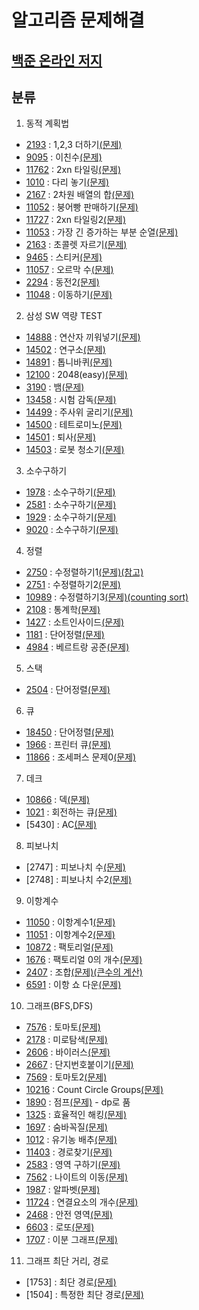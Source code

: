 알고리즘 문제해결
==============
[백준 온라인 저지]
----------------
## 분류
1. 동적 계획법
- [2193]    : 1,2,3 더하기[(문제)](https://www.acmicpc.net/problem/2193)
- [9095]    : 이친수[(문제)](https://www.acmicpc.net/problem/9095) 
- [11762]   : 2xn 타일링[(문제)](https://www.acmicpc.net/problem/11762)
- [1010]    : 다리 놓기[(문제)](https://www.acmicpc.net/problem/1010)
- [2167]    : 2차원 배열의 합[(문제)](https://www.acmicpc.net/problem/2167)
- [11052]   : 붕어빵 판매하기[(문제)](https://www.acmicpc.net/problem/11052)
- [11727]   : 2xn 타일링2[(문제)](https://www.acmicpc.net/problem/11727)
- [11053]   : 가장 긴 증가하는 부분 순열[(문제)](https://www.acmicpc.net/problem/11053)
- [2163]    : 초콜렛 자르기[(문제)](https://www.acmicpc.net/problem/2163)
- [9465]    : 스티커[(문제)](https://www.acmicpc.net/problem/9465)
- [11057]    : 오르막 수[(문제)](https://www.acmicpc.net/problem/11057)
- [2294]    : 동전2[(문제)](https://www.acmicpc.net/problem/2294)
- [11048]    : 이동하기[(문제)](https://www.acmicpc.net/problem/11048)

2. 삼성 SW 역량 TEST
- [14888]   : 연산자 끼워넣기[(문제)](https://www.acmicpc.net/problem/14888)
- [14502]   : 연구소[(문제)](https://www.acmicpc.net/problem/14502)
- [14891]   : 톱니바퀴[(문제)](https://www.acmicpc.net/problem/14891)
- [12100]   : 2048(easy)[(문제)](https://www.acmicpc.net/problem/12100)
- [3190]   : 뱀[(문제)](https://www.acmicpc.net/problem/3190)
- [13458]   : 시험 감독[(문제)](https://www.acmicpc.net/problem/13458)
- [14499]   : 주사위 굴리기[(문제)](https://www.acmicpc.net/problem/14499)
- [14500]   : 테트로미노[(문제)](https://www.acmicpc.net/problem/14500)
- [14501]   : 퇴사[(문제)](https://www.acmicpc.net/problem/14501)
- [14503]   : 로봇 청소기[(문제)](https://www.acmicpc.net/problem/14503)

 
3. 소수구하기
- [1978]    : 소수구하기[(문제)](https://www.acmicpc.net/problem/1978)
- [2581]    : 소수구하기[(문제)](https://www.acmicpc.net/problem/2581)
- [1929]    : 소수구하기[(문제)](https://www.acmicpc.net/problem/1929)
- [9020]    : 소수구하기[(문제)](https://www.acmicpc.net/problem/9020)

4. 정렬
- [2750]    : 수정렬하기1[(문제)](https://www.acmicpc.net/problem/2750)[(참고)](https://www.acmicpc.net/blog/view/22)
- [2751]    : 수정렬하기2[(문제)](https://www.acmicpc.net/problem/2751)
- [10989]   : 수정렬하기3[(문제)](https://www.acmicpc.net/problem/10989)[(counting sort)](http://bowbowbow.tistory.com/8)
- [2108]    : 통계학[(문제)](https://www.acmicpc.net/problem/2108)
- [1427]    : 소트인사이드[(문제)](https://www.acmicpc.net/problem/1427)
- [1181]    : 단어정렬[(문제)](https://www.acmicpc.net/problem/1181)
- [4984]    : 베르트랑 공준[(문제)](https://www.acmicpc.net/problem/4984)

5. 스택
- [2504]    : 단어정렬[(문제)](https://www.acmicpc.net/problem/2504)

6. 큐
- [18450]   : 단어정렬[(문제)](https://www.acmicpc.net/problem/18450)
- [1966]    : 프린터 큐[(문제)](https://www.acmicpc.net/problem/1966)
- [11866]   : 조세퍼스 문제0[(문제)](https://www.acmicpc.net/problem/11866)

7. 데크
- [10866]   : 덱[(문제)](https://www.acmicpc.net/problem/10866)
- [1021]    : 회전하는 큐[(문제)](https://www.acmicpc.net/problem/1021)
- [5430]    : AC[(문제)](https://www.acmicpc.net/problem/5430)

8. 피보나치
- [2747]    : 피보나치 수[(문제)](https://www.acmicpc.net/problem/2747)
- [2748]    : 피보나치 수2[(문제)](https://www.acmicpc.net/problem/2748)

9. 이항계수
- [11050]   : 이항계수1[(문제)](https://www.acmicpc.net/problem/11050)
- [11051]   : 이항계수2[(문제)](https://www.acmicpc.net/problem/11051)
- [10872]   : 팩토리얼[(문제)](https://www.acmicpc.net/problem/10872)
- [1676]    : 팩토리얼 0의 개수[(문제)](https://www.acmicpc.net/problem/1676)
- [2407]    : 조합[(문제)](https://www.acmicpc.net/problem/2407)[(큰수의 계산)](http://sirini.net/grboard2/blog/view/741)
- [6591]    : 이항 쇼 다운[(문제)](https://www.acmicpc.net/problem/6591)

10. 그래프(BFS,DFS)
- [7576]    : 토마토[(문제)](https://www.acmicpc.net/problem/7576)
- [2178]    : 미로탐색[(문제)](https://www.acmicpc.net/problem/2178)
- [2606]    : 바이러스[(문제)](https://www.acmicpc.net/problem/2606)
- [2667]    : 단지번호붙이기[(문제)](https://www.acmicpc.net/problem/2706)
- [7569]    : 토마토2[(문제)](https://www.acmicpc.net/problem/7569)
- [10216]   : Count Circle Groups[(문제)](https://www.acmicpc.net/problem/10216)
- [1890]    : 점프[(문제)](https://www.acmicpc.net/problem/1890) - dp로 품
- [1325]    : 효율적인 해킹[(문제)](https://www.acmicpc.net/problem/1325)
- [1697]    : 숨바꼭질[(문제)](https://www.acmicpc.net/problem/1697)
- [1012]    : 유기농 배추[(문제)](https://www.acmicpc.net/problem/1012)
- [11403]   : 경로찾기[(문제)](https://www.acmicpc.net/problem/11403)
- [2583]    : 영역 구하기[(문제)](https://www.acmicpc.net/problem/2583)
- [7562]    : 나이트의 이동[(문제)](https://www.acmicpc.net/problem/7562)
- [1987]    : 알파벳[(문제)](https://www.acmicpc.net/problem/1987)
- [11724]   : 연결요소의 개수[(문제)](https://www.acmicpc.net/problem/11724)
- [2468]    : 안전 영역[(문제)](https://www.acmicpc.net/problem/2468)
- [6603]    : 로또[(문제)](https://www.acmicpc.net/problem/6603)
- [1707]    : 이분 그래프[(문제)](https://www.acmicpc.net/problem/1707)

11. 그래프 최단 거리, 경로
- [1753]    : 최단 경로[(문제)](https://www.acmicpc.net/problem/1753)
- [1504]    : 특정한 최단 경로[(문제)](https://www.acmicpc.net/problem/1504)



[백준 온라인 저지]: https://www.acmicpc.net
[2193]: https://github.com/pouder-Man/algorithm-quiz/blob/master/baekjoon/2193.cpp 
[9095]: https://github.com/pouder-Man/algorithm-quiz/blob/master/baekjoon/9095.cpp
[11762]: https://github.com/pouder-Man/algorithm-quiz/blob/master/baekjoon/11762.cpp
[1010]: https://github.com/pouder-Man/algorithm-quiz/blob/master/baekjoon/1010.cpp
[14888]: https://github.com/pouder-Man/algorithm-quiz/blob/master/baekjoon/14888.cpp
[14502]: https://github.com/pouder-Man/algorithm-quiz/blob/master/baekjoon/14502.cpp
[14891]: https://github.com/pouder-Man/algorithm-quiz/blob/master/baekjoon/14891.cpp
[1978]: https://github.com/pouder-Man/algorithm-quiz/blob/master/baekjoon/1978.cpp 
[2581]: https://github.com/pouder-Man/algorithm-quiz/blob/master/baekjoon/2581.cpp
[1929]: https://github.com/pouder-Man/algorithm-quiz/blob/master/baekjoon/1929.cpp
[9020]: https://github.com/pouder-Man/algorithm-quiz/blob/master/baekjoon/9020.cpp
[2750]: https://github.com/pouder-Man/algorithm-quiz/blob/master/baekjoon/2750.cpp   
[2751]: https://github.com/pouder-Man/algorithm-quiz/blob/master/baekjoon/2751.cpp
[10989]: https://github.com/pouder-Man/algorithm-quiz/blob/master/baekjoon/10989.cpp  
[2108]: https://github.com/pouder-Man/algorithm-quiz/blob/master/baekjoon/2108.cpp 
[1427]: https://github.com/pouder-Man/algorithm-quiz/blob/master/baekjoon/1427.cpp
[1181]: https://github.com/pouder-Man/algorithm-quiz/blob/master/baekjoon/1181.cpp 
[2504]: https://github.com/pouder-Man/algorithm-quiz/blob/master/baekjoon/2504.cpp 
[18450]: https://github.com/pouder-Man/algorithm-quiz/blob/master/baekjoon/18450.cpp
[4984]: https://github.com/pouder-Man/algorithm-quiz/blob/master/baekjoon/4984.cpp
[1966]: https://github.com/pouder-Man/algorithm-quiz/blob/master/baekjoon/1966.cpp
[11866]: https://github.com/pouder-Man/algorithm-quiz/blob/master/baekjoon/11866.cpp
[10866]: https://github.com/pouder-Man/algorithm-quiz/blob/master/baekjoon/10866.cpp
[1021]: https://github.com/pouder-Man/algorithm-quiz/blob/master/baekjoon/1021.cpp
[11050]: https://github.com/pouder-Man/algorithm-quiz/blob/master/baekjoon/11050.cpp
[11051]: https://github.com/pouder-Man/algorithm-quiz/blob/master/baekjoon/11051.cpp
[10872]: https://github.com/pouder-Man/algorithm-quiz/blob/master/baekjoon/10872.cpp
[1676]: https://github.com/pouder-Man/algorithm-quiz/blob/master/baekjoon/1676.cpp
[2407]: https://github.com/pouder-Man/algorithm-quiz/blob/master/baekjoon/2407.cpp
[6591]: https://github.com/pouder-Man/algorithm-quiz/blob/master/baekjoon/6591.cpp
[7576]: https://github.com/pouder-Man/algorithm-quiz/blob/master/baekjoon/7576.cpp
[2178]: https://github.com/pouder-Man/algorithm-quiz/blob/master/baekjoon/2178.cpp
[2606]: https://github.com/pouder-Man/algorithm-quiz/blob/master/baekjoon/2606.cpp
[2667]: https://github.com/pouder-Man/algorithm-quiz/blob/master/baekjoon/2667.cpp
[7569]: https://github.com/pouder-Man/algorithm-quiz/blob/master/baekjoon/7569.cpp
[10216]: https://github.com/pouder-Man/algorithm-quiz/blob/master/baekjoon/10216.cpp
[1890]: https://github.com/pouder-Man/algorithm-quiz/blob/master/baekjoon/1890.cpp
[1325]: https://github.com/pouder-Man/algorithm-quiz/blob/master/baekjoon/1325.cpp
[13460]: https://github.com/pouder-Man/algorithm-quiz/blob/master/baekjoon/13460.cpp
[1697]: https://github.com/pouder-Man/algorithm-quiz/blob/master/baekjoon/1697.cpp
[1012]: https://github.com/pouder-Man/algorithm-quiz/blob/master/baekjoon/1012.cpp
[11403]: https://github.com/pouder-Man/algorithm-quiz/blob/master/baekjoon/11403.cpp
[2583]: https://github.com/pouder-Man/algorithm-quiz/blob/master/baekjoon/2583.cpp
[7562]: https://github.com/pouder-Man/algorithm-quiz/blob/master/baekjoon/7562.cpp
[1987]: https://github.com/pouder-Man/algorithm-quiz/blob/master/baekjoon/1987.cpp
[11724]: https://github.com/pouder-Man/algorithm-quiz/blob/master/baekjoon/11724.cpp
[2468]: https://github.com/pouder-Man/algorithm-quiz/blob/master/baekjoon/2468.cpp
[6603]: https://github.com/pouder-Man/algorithm-quiz/blob/master/baekjoon/6603.cpp
[1707]: https://github.com/pouder-Man/algorithm-quiz/blob/master/baekjoon/1707.cpp
[2167]: https://github.com/pouder-Man/algorithm-quiz/blob/master/baekjoon/2167.cpp
[11052]: https://github.com/pouder-Man/algorithm-quiz/blob/master/baekjoon/11052.cpp
[11727]: https://github.com/pouder-Man/algorithm-quiz/blob/master/baekjoon/11727.cpp
[11053]: https://github.com/pouder-Man/algorithm-quiz/blob/master/baekjoon/11053.cpp
[2163]: https://github.com/pouder-Man/algorithm-quiz/blob/master/baekjoon/2163.cpp
[9465]: https://github.com/pouder-Man/algorithm-quiz/blob/master/baekjoon/9465.cpp
[11057]: https://github.com/pouder-Man/algorithm-quiz/blob/master/baekjoon/11057.cpp
[2294]: https://github.com/pouder-Man/algorithm-quiz/blob/master/baekjoon/2294.cpp
[11048]: https://github.com/pouder-Man/algorithm-quiz/blob/master/baekjoon/11048.cpp
[12100]: https://github.com/pouder-Man/algorithm-quiz/blob/master/baekjoon/12100.cpp
[3190]: https://github.com/pouder-Man/algorithm-quiz/blob/master/baekjoon/3190.cpp
[13458]: https://github.com/pouder-Man/algorithm-quiz/blob/master/baekjoon/13458.cpp
[14499]: https://github.com/pouder-Man/algorithm-quiz/blob/master/baekjoon/14499.cpp
[14500]: https://github.com/pouder-Man/algorithm-quiz/blob/master/baekjoon/14500.cpp
[14501]: https://github.com/pouder-Man/algorithm-quiz/blob/master/baekjoon/14501.cpp
[14503]: https://github.com/pouder-Man/algorithm-quiz/blob/master/baekjoon/14503.cpp